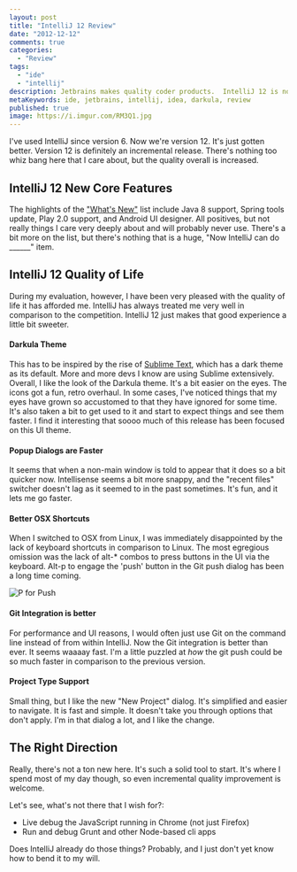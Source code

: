 ```yaml
---
layout: post
title: "IntelliJ 12 Review"
date: "2012-12-12"
comments: true
categories:
  - "Review"
tags:
  - "ide"
  - "intellij"
description: Jetbrains makes quality coder products.  IntelliJ 12 is no exception.  Here's what I mostly like.
metaKeywords: ide, jetbrains, intellij, idea, darkula, review
published: true 
image: https://i.imgur.com/RM3Q1.jpg
---
```


I've used IntelliJ since version 6.  Now we're version 12.  It's just gotten better.  Version 12 is definitely an incremental release.  There's nothing too whiz bang here that I care about, but the quality overall is increased.  

<!--more-->

## IntelliJ 12 New Core Features

The highlights of the ["What's New"](http://www.jetbrains.com/idea/whatsnew/index.html) list include Java 8 support, Spring tools update, Play 2.0 support, and Android UI designer.  All positives, but not really things I care very deeply about and will probably never use.  There's a bit more on the list, but there's nothing that is a huge, "Now IntelliJ can do ______" item.

## IntelliJ 12 Quality of Life

During my evaluation, however, I have been very pleased with the quality of life it has afforded me.  IntelliJ has always treated me very well in comparison to the competition.  IntelliJ 12 just makes that good experience a little bit sweeter.

#### Darkula Theme

This has to be inspired by the rise of [Sublime Text](http://www.sublimetext.com/), which has a dark theme as its default.  More and more devs I know are using Sublime extensively.  Overall, I like the look of the Darkula theme.  It's a bit easier on the eyes.  The icons got a fun, retro overhaul.  In some cases, I've noticed things that my eyes have grown so accustomed to that they have ignored for some time.  It's also taken a bit to get used to it and start to expect things and see them faster.  I find it interesting that soooo much of this release has been focused on this UI theme.

#### Popup Dialogs are Faster

It seems that when a non-main window is told to appear that it does so a bit quicker now.  Intellisense seems a bit more snappy, and the "recent files" switcher doesn't lag as it seemed to in the past sometimes.  It's fun, and it lets me go faster.

#### Better OSX Shortcuts

When I switched to OSX from Linux, I was immediately disappointed by the lack of keyboard shortcuts in comparison to Linux.  The most egregious omission was the lack of alt-* combos to press buttons in the UI via the keyboard.  Alt-p to engage the 'push' button in the Git push dialog has been a long time coming.

![P for Push](https://i.imgur.com/FYe1O.jpg)

#### Git Integration is better

For performance and UI reasons, I would often just use Git on the command line instead of from within IntelliJ.  Now the Git integration is better than ever.  It seems waaaay fast.  I'm a little puzzled at *how* the git push could be so much faster in comparison to the previous version.

#### Project Type Support

Small thing, but I like the new "New Project" dialog.  It's simplified and easier to navigate.  It is fast and simple.  It doesn't take you through options that don't apply.  I'm in that dialog a lot, and I like the change.

## The Right Direction

Really, there's not a ton new here.  It's such a solid tool to start.  It's where I spend most of my day though, so even incremental quality improvement is welcome.

Let's see, what's not there that I wish for?:

- Live debug the JavaScript running in Chrome (not just Firefox)
- Run and debug Grunt and other Node-based cli apps

Does IntelliJ already do those things?  Probably, and I just don't yet know how to bend it to my will.






